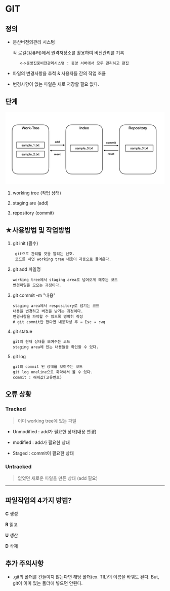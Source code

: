 # GIT
## 정의

* 분산버전의관리 시스텀

    각 로컬(컴퓨터)에서 원격저장소를 활용하여 비전관리를 기록
         
         <->중앙집중비전관리시스탬 : 중앙 서버에서 모두 관리하고 편집

* 파일의 변경사항을 추척 & 사용자들 간의 작업 조율

* 변경사항이 없는 파일은 새로 저장할 필요 없다.



## 단계
![git_버전저장_단계](git_version.png)

1. working tree (작업 상태)

2. staging are (add)

3. repository (commit) 



## ★사용방법 및 작업방법
 1. git init (필수) 
    ```
     git으로 관리할 것을 알리는 신호.
     코드를 치면 working tree 내용이 자동으로 들어온다.
     ```

2. git add 파일명
    ```
    working tree에서 staging area로 넘어오게 해주는 코드
    변경파일을 모으는 과정이다.
    ```

3. git commit -m "내용"
    ```
    staging area에서 respository로 넘기는 코드
    내용을 변경하고 버전을 남기는 과정이다.
    변경사항을 파악할 수 있도록 명확히 작성
    # git commit만 했다면 내용작성 후 → Esc → :wq
    ```

4. git statue
    ``` 
    git의 현재 상태를 보여주는 코드
    staging area에 있는 내용들을 확인할 수 있다.
    ```

5. git log

    ```
    git의 commit 된 상태를 보여주는 코드
    git log oneline으로 축약해서 볼 수 있다.
    commit : 해쉬값(고유번호)
    ```

## 오류 상황

### Tracked 
>이미 working tree에 있는 파일

- Unmodified : add가 필요한 상태(내용 변경)

- modified : add가 필요한 상태

- Staged : commit이 필요한 상태

### Untracked
> 없었던 새로운 파일을 만든 상태 (add 필요)


---

## 파일작업의 4가지 방법?
**C** 생성

**R** 읽고

**U** 생산

**D** 삭제

## 추가 주의사항
* .git의 폴더를 건들이지 않는다면 해당 폴더(ex. TIL)의 이름을 바꿔도 된다.
    But, git이 이미 있는 폴더에 넣으면 안된다.



